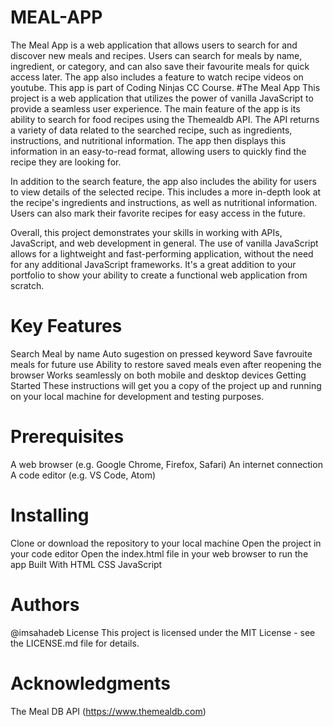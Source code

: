 # MEAL-APP
The Meal App is a web application that allows users to search for and discover new meals and recipes. Users can search for meals by name, ingredient, or category, and can also save their favourite meals for quick access later. The app also includes a feature to watch recipe videos on youtube. This app is part of Coding Ninjas CC Course.
#The Meal App
This project is a web application that utilizes the power of vanilla JavaScript to provide a seamless user experience. The main feature of the app is its ability to search for food recipes using the Themealdb API. The API returns a variety of data related to the searched recipe, such as ingredients, instructions, and nutritional information. The app then displays this information in an easy-to-read format, allowing users to quickly find the recipe they are looking for.

In addition to the search feature, the app also includes the ability for users to view details of the selected recipe. This includes a more in-depth look at the recipe's ingredients and instructions, as well as nutritional information. Users can also mark their favorite recipes for easy access in the future.

Overall, this project demonstrates your skills in working with APIs, JavaScript, and web development in general. The use of vanilla JavaScript allows for a lightweight and fast-performing application, without the need for any additional JavaScript frameworks. It's a great addition to your portfolio to show your ability to create a functional web application from scratch.

# Key Features
Search Meal by name
Auto sugestion on pressed keyword
Save favrouite meals for future use
Ability to restore saved meals even after reopening the browser
Works seamlessly on both mobile and desktop devices
Getting Started
These instructions will get you a copy of the project up and running on your local machine for development and testing purposes.

# Prerequisites
A web browser (e.g. Google Chrome, Firefox, Safari)
An internet connection
A code editor (e.g. VS Code, Atom)
# Installing
Clone or download the repository to your local machine
Open the project in your code editor
Open the index.html file in your web browser to run the app
Built With
HTML
CSS
JavaScript

# Authors
@imsahadeb
License
This project is licensed under the MIT License - see the LICENSE.md file for details.

# Acknowledgments
The Meal DB API (https://www.themealdb.com)
